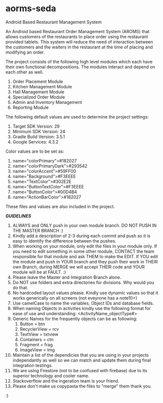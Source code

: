 # aorms-seda
Android Based Restaurant Management System

An Android based Restaurant Order Management System (AROMS) that allows customers of the restaurants to place order using the restaurant provided tablets. This system will reduce the need of interaction between the customers and the waiters in the restaurant at the time of placing and modifying an order. 

The project consists of the following high level modules which each have their own functional decompositions. The modules interact and depend on each other as well.

1. Order Placement Module
2. Kitchen Management Module
3. Hall Management Module
4. Specialized Order Module
5. Admin and Inventory Management
6. Reporting Module

The following default values are used to determine the project settings:

1. Target SDK Version:     29
2. Minimum SDK Version:    24
3. Gradle Build Version:   3.5.1
4. Google Services:        4.3.2



Color values are to be set as:
1. name="colorPrimary">#182027
2. name="colorPrimaryDark">#293542
3. name="colorAccent">#59FF00
4. name="Background">#F3EEEE
5. name="TextColor">#302E2E
6. name="ButtonTextColor">#F3EEEE
7. name="ButtonColor">#00D4B4
8. name="ActionBarColor">#182027
    
These files and values are also included in the project.

***GUIDELINES***

1. ALWAYS and ONLY push in your own module branch. DO NOT PUSH IN THE MASTER BRANCH :)
2. Kindly add a description of 2-3 during each commit and push so it is easy to identify the difference between the pushes.
3. When working on your module, only edit the files in your module only. If you need to edit something in some other module, CONTACT the team responsible for that module and ask THEM to make the EDIT. If YOU edit the module and push in YOUR branch and they push their work in THEIR own Branch, during MERGE we will accept THEIR code and YOUR module will be at FAULT. :)
4. Please leave the Master and Integration Branch alone.
5. Do NOT use folders and extra directories for divisions. Why would you do that.
6. No hardcoded layout values please. Kindly use dynamic values so that it works generically on all screens (not eveyrone has a note10+)
7. Use camelCase to name the variables, Object IDs and database fields.
8. When naming Objects in activities kindly use the following format for ease of use and understanding: <ActivityName_objectType#>
9. Generic Names for the frequently objects can be as following:
    1.   Button = btn
    2.   RecyclerView = rcv
    3.   TextView = txtview
    4.   Containers = ctn
    5.   Fragment = frag
    6.   ImageView = Img
10. Maintain a list of the dependicies that you are using in your projects independantly as well so we can match and update them during final integration testings.
11. We are using Firestore (not to be confused with firebase) due to its superior technology and cooler name.
12. Stackoverflow and the ingeration team is your friend.
13. Please don't make us copypasta the files to "merge" them thank you.

:)

    
